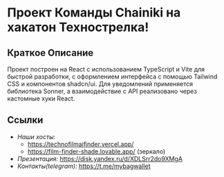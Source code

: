 # Проект Команды **Chainiki** на хакатон Технострелка! 

## Краткое Описание
Проект построен на React с использованием TypeScript и Vite для быстрой разработки, с оформлением интерфейса с помощью Tailwind CSS и компонентов shadcn/ui.
Для уведомлений применяется библиотека Sonner, а взаимодействие с API реализовано через кастомные хуки React.

## Ссылки
* *Наши хосты*:
  * https://technofilmaifinder.vercel.app/
  * https://film-finder-shade.lovable.app/ (зеркало)
* *Презентация:* https://disk.yandex.ru/d/XDLSrr2do9XMgA
* *Контакты(telegram):* https://t.me/mybagwallet 
